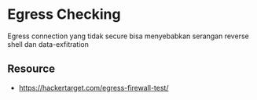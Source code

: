 # Egress Checking
Egress connection yang tidak secure bisa menyebabkan serangan reverse shell dan data-exfitration

## Resource
- https://hackertarget.com/egress-firewall-test/

